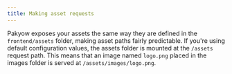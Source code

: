```yaml
---
title: Making asset requests
---
```


Pakyow exposes your assets the same way they are defined in the `frontend/assets` folder, making asset paths fairly predictable. If you're using default configuration values, the assets folder is mounted at the `/assets` request path. This means that an image named `logo.png` placed in the images folder is served at `/assets/images/logo.png`.

